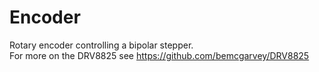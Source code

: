 # Encoder  

Rotary encoder controlling a bipolar stepper.  
For more on the DRV8825 see https://github.com/bemcgarvey/DRV8825  
